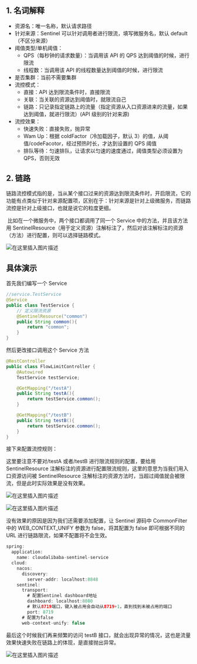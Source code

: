 <h1 align = "流控规则之链路"></h1>

## 1. 名词解释

- 资源名：唯一名称，默认请求路径
- 针对来源：Sentinel 可以针对调用者进行限流，填写微服务名，默认 default（不区分来源）
- 阈值类型/单机阈值：
  - QPS（每秒钟的请求数量）：当调用该 API 的 QPS 达到阈值的时候，进行限流
  - 线程数：当调用该 API 的线程数量达到阈值的时候，进行限流
- 是否集群：当前不需要集群
- 流控模式：
  - 直接：API 达到限流条件时，直接限流
  - 关联：当关联的资源达到阈值时，就限流自己
  - 链路：只记录指定链路上的流量（指定资源从入口资源进来的流量，如果达到阈值，就进行限流）(API 级别的针对来源)
- 流控效果：
  - 快速失败：直接失败，抛异常
  - Wam Up：根据 coldFactor（冷加载因子，默认 3）的值，从阈值/codeFacotor，经过预热时长，才达到设置的 QPS 阈值
  - 排队等待：匀速排队，让请求以匀速的速度通过，阈值类型必须设置为 QPS，否则无效

## 2. 链路

​ 链路流控模式指的是，当从某个接口过来的资源达到限流条件时，开启限流，它的功能有点类似于针对来源配置项，区别在于：针对来源是针对上级微服务，而链路流控是针对上级接口，也就是说它的粒度更细。

​ 比如在一个微服务中，两个接口都调用了同一个 Service 中的方法，并且该方法用 SentinelResource（用于定义资源）注解标注了，然后对该注解标注的资源（方法）进行配置，则可以选择链路模式。

![在这里插入图片描述](https://img-blog.csdnimg.cn/0c918074df3949ffb905d490147c6b81.png)

## 具体演示

首先我们编写一个 Service

```java
//service.TestService
@Service
public class TestService {
    // 定义限流资源
    @SentinelResource("common")
    public String common(){
        return "common";
    }
}
```

然后更改接口调用这个 Service 方法

```java
@RestController
public class FlowLimitController {
    @Autowired
    TestService testService;

    @GetMapping("/testA")
    public String testA(){
        return testService.common();
    }

    @GetMapping("/testB")
    public String testB(){
        return testService.common();
    }
}
```

接下来配置流控规则：

这里要注意不要对/testA 或者/testB 进行限流规则的配置，要给用 SentinelResource 注解标注的资源进行配置限流规则，这里的意思为当我们用入口资源访问被 SentinelResource 注解标注的资源方法时，当超过阈值就会被限流，但是此时实际效果是没有效果。

![在这里插入图片描述](https://img-blog.csdnimg.cn/cc2103a304dc421aa5b64725d746134a.png)

![在这里插入图片描述](https://img-blog.csdnimg.cn/22a49b5c19fd48dca47d619196224a81.png)

没有效果的原因是因为我们还需要添加配置，让 Sentinel 源码中 CommonFilter 中的 WEB_CONTEXT_UNIFY 参数为 false，将其配置为 false 即可根据不同的 URL 进行链路限流，如果不配置将不会生效。

```java
spring:
  application:
    name: cloudalibaba-sentinel-service
  cloud:
    nacos:
      discovery:
        server-addr: localhost:8848
    sentinel:
      transport:
        # 配置Sentinel dashboard地址
        dashboard: localhost:8080
        # 默认8719端口，键入被占用会自动从8719+1，直到找到未被占用的端口
        port: 8719
      # 配置为false
      web-context-unify: false
```

最后这个时候我们再来频繁的访问 testB 接口，就会出现异常的情况，这也是流量效果快速失败在链路上的体现，是直接抛出异常。

![在这里插入图片描述](https://img-blog.csdnimg.cn/9e552ce3a275477bab135352c175a6b5.png)
